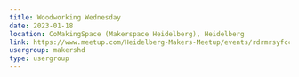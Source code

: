 ```yaml
---
title: Woodworking Wednesday
date: 2023-01-18
location: CoMakingSpace (Makerspace Heidelberg), Heidelberg
link: https://www.meetup.com/Heidelberg-Makers-Meetup/events/rdrmrsyfccbxb/
usergroup: makershd
type: usergroup
---
```


